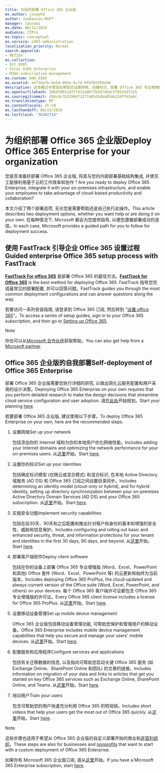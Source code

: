 ```yaml
---
title: 为组织部署 Office 365 企业版
ms.author: josephd
author: JoeDavies-MSFT
manager: laurawi
ms.date: 08/12/2019
audience: ITPro
ms.topic: conceptual
ms.service: o365-administration
localization_priority: Normal
search.appverid:
- MET150
ms.collection:
- Ent_O365
- Strat_O365_Enterprise
- M365-subscription-management
ms.custom: Adm_O365
ms.assetid: ee73dafb-be54-492e-bcfd-0fbfb5f65e94
description: 这些概述步骤旨在帮助您设置网络、创建标识、部署 Office 365 专业增强版、迁移数据, 并帮助组织中的人员开始使用 Office 365。
ms.openlocfilehash: 20b970651d2ff432e0bf7b5d74bdc5f02e34f225
ms.sourcegitcommit: d58cdc7b2296df12f7a05d14ba05ab224ffb3e0c
ms.translationtype: MT
ms.contentlocale: zh-CN
ms.lasthandoff: 08/13/2019
ms.locfileid: "36302714"
---
```

# <a name="deploy-office-365-enterprise-for-your-organization"></a><span data-ttu-id="28cb3-103">为组织部署 Office 365 企业版</span><span class="sxs-lookup"><span data-stu-id="28cb3-103">Deploy Office 365 Enterprise for your organization</span></span>

<span data-ttu-id="28cb3-104">您是否准备好部署 Office 365 企业版, 将其与您的内部部署基础结构集成, 并使员工能够利用基于云的工作效率和协作？</span><span class="sxs-lookup"><span data-stu-id="28cb3-104">Are you ready to deploy Office 365 Enterprise, integrate it with your on-premises infrastructure, and enable your employees to take advantage of cloud-based productivity and collaboration?</span></span>

<span data-ttu-id="28cb3-105">本文介绍了两个部署选项, 无论您是需要帮助还是自己执行此操作。</span><span class="sxs-lookup"><span data-stu-id="28cb3-105">This article describes two deployment options, whether you want help or are doing it on your own.</span></span> <span data-ttu-id="28cb3-106">在每种情况下, Microsoft 都会为您提供指导, 以便您遵循部署成功的途径。</span><span class="sxs-lookup"><span data-stu-id="28cb3-106">In each case, Microsoft provides a guided path for you to follow for deployment success.</span></span>

## <a name="guided-enterprise-office-365-setup-process-with-fasttrack"></a><span data-ttu-id="28cb3-107">使用 FastTrack 引导企业 Office 365 设置过程</span><span class="sxs-lookup"><span data-stu-id="28cb3-107">Guided enterprise Office 365 setup process with FastTrack</span></span>

<span data-ttu-id="28cb3-108">**[FastTrack For office 365](https://docs.microsoft.com/fasttrack/O365-fasttrack-benefit-for-office-365)** 是部署 Office 365 的最佳方法。</span><span class="sxs-lookup"><span data-stu-id="28cb3-108">**[FastTrack for Office 365](https://docs.microsoft.com/fasttrack/O365-fasttrack-benefit-for-office-365)** is the best method for deploying Office 365.</span></span> <span data-ttu-id="28cb3-109">FastTrack 指导您完成最常见的部署配置, 并可以回答问题。</span><span class="sxs-lookup"><span data-stu-id="28cb3-109">FastTrack guides you through the most common deployment configurations and can answer questions along the way.</span></span> 

<span data-ttu-id="28cb3-110">若要访问一系列安装指南, 请登录到 Office 365 订阅, 然后转到 "[设置 office 365](https://aka.ms/o365fasttrack)"。</span><span class="sxs-lookup"><span data-stu-id="28cb3-110">To access a series of setup guides, sign in to your Office 365 subscription, and then go to [Setting up Office 365](https://aka.ms/o365fasttrack).</span></span>

>[!Note]
><span data-ttu-id="28cb3-111">你也可以从[Microsoft 合作伙伴](https://www.microsoft.com/solution-providers/home)获取帮助。</span><span class="sxs-lookup"><span data-stu-id="28cb3-111">You can also get help from a [Microsoft partner](https://www.microsoft.com/solution-providers/home).</span></span>
>

## <a name="self-deployment-of-office-365-enterprise"></a><span data-ttu-id="28cb3-112">Office 365 企业版的自我部署</span><span class="sxs-lookup"><span data-stu-id="28cb3-112">Self-deployment of Office 365 Enterprise</span></span>

<span data-ttu-id="28cb3-113">部署 Office 365 企业版需要您执行详细的研究, 以做出简化云服务配置和用户采用的设计决策。</span><span class="sxs-lookup"><span data-stu-id="28cb3-113">Deploying Office 365 Enterprise on your own requires that you perform detailed research to make the design decisions that streamline cloud service configuration and user adoption.</span></span> <span data-ttu-id="28cb3-114">请[在此处](get-your-organization-ready-for-office-365.md)开始规划。</span><span class="sxs-lookup"><span data-stu-id="28cb3-114">Start your planning [here](get-your-organization-ready-for-office-365.md).</span></span>

<span data-ttu-id="28cb3-115">若要部署 Office 365 企业版, 建议使用以下步骤。</span><span class="sxs-lookup"><span data-stu-id="28cb3-115">To deploy Office 365 Enterprise on your own, here are the recommended steps.</span></span>

1. <span data-ttu-id="28cb3-116">设置网络</span><span class="sxs-lookup"><span data-stu-id="28cb3-116">Set up your network</span></span>

   <span data-ttu-id="28cb3-117">包括添加你的 Internet 域和为你的本地用户优化网络性能。</span><span class="sxs-lookup"><span data-stu-id="28cb3-117">Includes adding your Internet domains and optimizing the network performance for your on-premises users.</span></span> <span data-ttu-id="28cb3-118">从[这里](set-up-network-for-office-365.md)开始。</span><span class="sxs-lookup"><span data-stu-id="28cb3-118">Start [here](set-up-network-for-office-365.md).</span></span>
 
2. <span data-ttu-id="28cb3-119">设置你的标识</span><span class="sxs-lookup"><span data-stu-id="28cb3-119">Set up your identities</span></span>

   <span data-ttu-id="28cb3-120">包括确定标识模型 (仅限云或混合模式) 和混合标识, 在本地 Active Directory 域服务 (AD DS) 和 Office 365 订阅之间设置目录同步。</span><span class="sxs-lookup"><span data-stu-id="28cb3-120">Includes determining an identity model (cloud-only or hybrid), and for hybrid identity, setting up directory synchronization between your on-premises Active Directory Domain Services (AD DS) and your Office 365 subscription.</span></span> <span data-ttu-id="28cb3-121">从[这里](protect-your-global-administrator-accounts.md)开始。</span><span class="sxs-lookup"><span data-stu-id="28cb3-121">Start [here](protect-your-global-administrator-accounts.md).</span></span>

3. <span data-ttu-id="28cb3-122">实施安全功能</span><span class="sxs-lookup"><span data-stu-id="28cb3-122">Implement security capabilities</span></span>

   <span data-ttu-id="28cb3-123">包括在前30天、90天和之后配置和推出针对租户和身份的基本和增强的安全性、威胁和信息保护。</span><span class="sxs-lookup"><span data-stu-id="28cb3-123">Includes configuring and rolling out basic and enhanced security, threat, and information protections for your tenant and identities in the first 30 days, 90 days, and beyond.</span></span> <span data-ttu-id="28cb3-124">从[这里](https://docs.microsoft.com/office365/securitycompliance/security-roadmap)开始。</span><span class="sxs-lookup"><span data-stu-id="28cb3-124">Start [here](https://docs.microsoft.com/office365/securitycompliance/security-roadmap).</span></span>
 
4. <span data-ttu-id="28cb3-125">部署客户端软件</span><span class="sxs-lookup"><span data-stu-id="28cb3-125">Deploy client software</span></span>

   <span data-ttu-id="28cb3-126">包括在你的设备上部署 Office 365 专业增强版 (Word、Excel、PowerPoint 和其他) Office 套件 (Word、Excel、PowerPoint 等) 的云更新和始终为当前版本。</span><span class="sxs-lookup"><span data-stu-id="28cb3-126">Includes deploying Office 365 ProPlus, the cloud-updated and always-current version of the Office suite (Word, Excel, PowerPoint, and others) on your devices.</span></span> <span data-ttu-id="28cb3-127">每个 Office 365 客户端许可证都包含 Office 365 专业增强版的许可证。</span><span class="sxs-lookup"><span data-stu-id="28cb3-127">Every Office 365 client license includes a license for Office 365 ProPlus.</span></span> <span data-ttu-id="28cb3-128">从[这里](https://docs.microsoft.com/DeployOffice/deployment-guide-for-office-365-proplus)开始。</span><span class="sxs-lookup"><span data-stu-id="28cb3-128">Start [here](https://docs.microsoft.com/DeployOffice/deployment-guide-for-office-365-proplus).</span></span>
 
5. <span data-ttu-id="28cb3-129">设置移动设备管理</span><span class="sxs-lookup"><span data-stu-id="28cb3-129">Set up mobile device management</span></span>

   <span data-ttu-id="28cb3-130">Office 365 企业版包括移动设备管理功能, 可帮助您保护和管理用户的移动设备。</span><span class="sxs-lookup"><span data-stu-id="28cb3-130">Office 365 Enterprise includes mobile device management capabilities that help you secure and manage your users' mobile devices.</span></span> <span data-ttu-id="28cb3-131">从[这里](https://support.office.com/article/set-up-mobile-device-management-mdm-in-office-365-dd892318-bc44-4eb1-af00-9db5430be3cd)开始。</span><span class="sxs-lookup"><span data-stu-id="28cb3-131">Start [here](https://support.office.com/article/set-up-mobile-device-management-mdm-in-office-365-dd892318-bc44-4eb1-af00-9db5430be3cd).</span></span>
 
6. <span data-ttu-id="28cb3-132">配置服务和应用程序</span><span class="sxs-lookup"><span data-stu-id="28cb3-132">Configure services and applications</span></span>

   <span data-ttu-id="28cb3-133">包括有关迁移数据的信息, 以及指向可帮助您启动关键 Office 365 服务 (如 Exchange Online、SharePoint Online 和团队) 的文章的链接。</span><span class="sxs-lookup"><span data-stu-id="28cb3-133">Includes information on migration of your data and links to articles that get you started on key Office 365 services such as Exchange Online, SharePoint Online, and Teams.</span></span> <span data-ttu-id="28cb3-134">从[这里](configure-services-and-applications.md)开始。</span><span class="sxs-lookup"><span data-stu-id="28cb3-134">Start [here](configure-services-and-applications.md).</span></span>
 
7. <span data-ttu-id="28cb3-135">培训用户</span><span class="sxs-lookup"><span data-stu-id="28cb3-135">Train your users</span></span>

   <span data-ttu-id="28cb3-136">包含可帮助您的用户快速充分利用 Office 365 的短视频。</span><span class="sxs-lookup"><span data-stu-id="28cb3-136">Includes short videos that help your users get the most out of Office 365 quickly.</span></span> <span data-ttu-id="28cb3-137">从[这里](https://docs.microsoft.com/office365/admin/admin-overview/get-started-with-office-365#training-resources-for-your-users)开始。</span><span class="sxs-lookup"><span data-stu-id="28cb3-137">Start [here](https://docs.microsoft.com/office365/admin/admin-overview/get-started-with-office-365#training-resources-for-your-users).</span></span>
 

>[!Note]
><span data-ttu-id="28cb3-138">这些步骤也适用于希望从 Office 365 企业版的自定义部署开始的商业和[非营利组织](https://go.microsoft.com/fwlink/?LinkId=627221)。</span><span class="sxs-lookup"><span data-stu-id="28cb3-138">These steps are also for businesses and [nonprofits](https://go.microsoft.com/fwlink/?LinkId=627221) that want to start with a custom deployment of Office 365 Enterprise.</span></span> 
>

<span data-ttu-id="28cb3-139">如果你有 Microsoft 365 企业版订阅, 请从[这里](https://docs.microsoft.com/microsoft-365/enterprise/deploy-microsoft-365-enterprise)开始。</span><span class="sxs-lookup"><span data-stu-id="28cb3-139">If you have a Microsoft 365 Enterprise subscription, start [here](https://docs.microsoft.com/microsoft-365/enterprise/deploy-microsoft-365-enterprise).</span></span>
